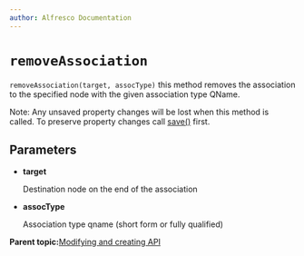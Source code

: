 ```yaml
---
author: Alfresco Documentation
---
```


# `removeAssociation`

`removeAssociation(target, assocType)` this method removes the association to the specified node with the given association type QName.

Note: Any unsaved property changes will be lost when this method is called. To preserve property changes call [save\(\)](API-JS-node-save.md) first.

## Parameters

-   **target**

    Destination node on the end of the association

-   **assocType**

    Association type qname \(short form or fully qualified\)


**Parent topic:**[Modifying and creating API](../references/API-JS-ModifyCreate.md)

